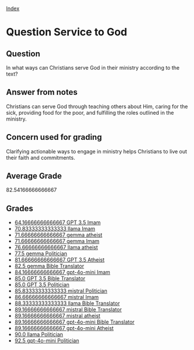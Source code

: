 
[Index](../../index.md)
# Question Service to God
## Question
In what ways can Christians serve God in their ministry according to the text?

## Answer from notes
Christians can serve God through teaching others about Him, caring for the sick, providing food for the poor, and fulfilling the roles outlined in the ministry.

## Concern used for grading
Clarifying actionable ways to engage in ministry helps Christians to live out their faith and commitments.

## Average Grade
82.54166666666667

## Grades
 * [64.16666666666667 GPT 3.5 Imam](../answers/GPT_3.5_Imam/Service_to_God.md)
 * [70.83333333333333 llama Imam](../answers/llama_Imam/Service_to_God.md)
 * [71.66666666666667 gemma atheist](../answers/gemma_atheist/Service_to_God.md)
 * [71.66666666666667 gemma Imam](../answers/gemma_Imam/Service_to_God.md)
 * [76.66666666666667 llama atheist](../answers/llama_atheist/Service_to_God.md)
 * [77.5 gemma Politician](../answers/gemma_Politician/Service_to_God.md)
 * [81.66666666666667 GPT 3.5 Atheist](../answers/GPT_3.5_Atheist/Service_to_God.md)
 * [82.5 gemma Bible Translator](../answers/gemma_Bible_Translator/Service_to_God.md)
 * [84.16666666666667 gpt-4o-mini Imam](../answers/gpt-4o-mini_Imam/Service_to_God.md)
 * [85.0 GPT 3.5 Bible Translator](../answers/GPT_3.5_Bible_Translator/Service_to_God.md)
 * [85.0 GPT 3.5 Politician](../answers/GPT_3.5_Politician/Service_to_God.md)
 * [85.83333333333333 mistral Politician](../answers/mistral_Politician/Service_to_God.md)
 * [86.66666666666667 mistral Imam](../answers/mistral_Imam/Service_to_God.md)
 * [88.33333333333333 llama Bible Translator](../answers/llama_Bible_Translator/Service_to_God.md)
 * [89.16666666666667 mistral Bible Translator](../answers/mistral_Bible_Translator/Service_to_God.md)
 * [89.16666666666667 mistral atheist](../answers/mistral_atheist/Service_to_God.md)
 * [89.16666666666667 gpt-4o-mini Bible Translator](../answers/gpt-4o-mini_Bible_Translator/Service_to_God.md)
 * [89.16666666666667 gpt-4o-mini Atheist](../answers/gpt-4o-mini_Atheist/Service_to_God.md)
 * [90.0 llama Politician](../answers/llama_Politician/Service_to_God.md)
 * [92.5 gpt-4o-mini Politician](../answers/gpt-4o-mini_Politician/Service_to_God.md)
